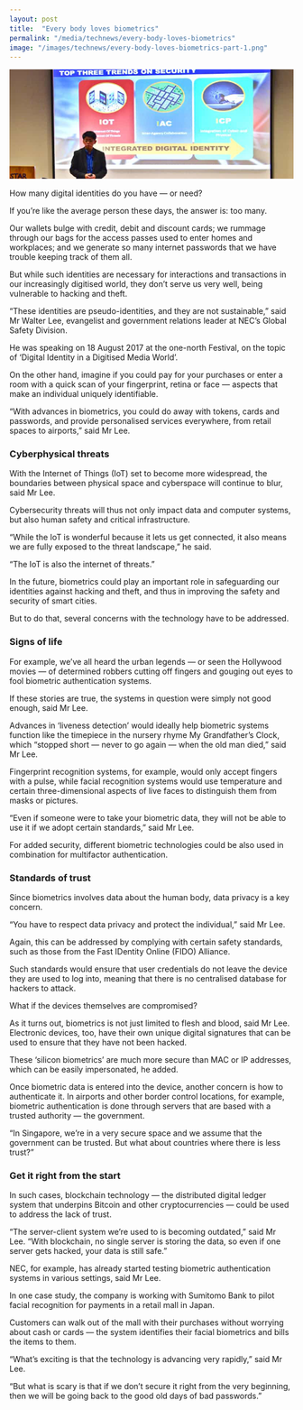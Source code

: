 ```yaml
---
layout: post
title:  "Every body loves biometrics"
permalink: "/media/technews/every-body-loves-biometrics"
image: "/images/technews/every-body-loves-biometrics-part-1.png"
---
```


![Every body loves biometrics](/images/technews/every-body-loves-biometrics-part-1.png)

How many digital identities do you have — or need?

If you’re like the average person these days, the answer is: too many.

Our wallets bulge with credit, debit and discount cards; we rummage through our bags for the access passes used to enter homes and workplaces; and we generate so many internet passwords that we have trouble keeping track of them all.

But while such identities are necessary for interactions and transactions in our increasingly digitised world, they don’t serve us very well, being vulnerable to hacking and theft.

“These identities are pseudo-identities, and they are not sustainable,” said Mr Walter Lee, evangelist and government relations leader at NEC’s Global Safety Division.

He was speaking on 18 August 2017 at the one-north Festival, on the topic of ‘Digital Identity in a Digitised Media World’.

On the other hand, imagine if you could pay for your purchases or enter a room with a quick scan of your fingerprint, retina or face — aspects that make an individual uniquely identifiable.

“With advances in biometrics, you could do away with tokens, cards and passwords, and provide personalised services everywhere, from retail spaces to airports,” said Mr Lee.

### **Cyberphysical threats**
With the Internet of Things (IoT) set to become more widespread, the boundaries between physical space and cyberspace will continue to blur, said Mr Lee.

Cybersecurity threats will thus not only impact data and computer systems, but also human safety and critical infrastructure.

“While the IoT is wonderful because it lets us get connected, it also means we are fully exposed to the threat landscape,” he said.

“The IoT is also the internet of threats.”

In the future, biometrics could play an important role in safeguarding our identities against hacking and theft, and thus in improving the safety and security of smart cities.

But to do that, several concerns with the technology have to be addressed.

### **Signs of life**
For example, we’ve all heard the urban legends — or seen the Hollywood movies — of determined robbers cutting off fingers and gouging out eyes to fool biometric authentication systems.

If these stories are true, the systems in question were simply not good enough, said Mr Lee.

Advances in ‘liveness detection’ would ideally help biometric systems function like the timepiece in the nursery rhyme My Grandfather’s Clock, which “stopped short — never to go again — when the old man died,” said Mr Lee.

Fingerprint recognition systems, for example, would only accept fingers with a pulse, while facial recognition systems would use temperature and certain three-dimensional aspects of live faces to distinguish them from masks or pictures.

“Even if someone were to take your biometric data, they will not be able to use it if we adopt certain standards,” said Mr Lee.

For added security, different biometric technologies could be also used in combination for multifactor authentication.

### **Standards of trust**
Since biometrics involves data about the human body, data privacy is a key concern.

“You have to respect data privacy and protect the individual,” said Mr Lee.

Again, this can be addressed by complying with certain safety standards, such as those from the Fast IDentity Online (FIDO) Alliance.

Such standards would ensure that user credentials do not leave the device they are used to log into, meaning that there is no centralised database for hackers to attack.

What if the devices themselves are compromised?

As it turns out, biometrics is not just limited to flesh and blood, said Mr Lee. Electronic devices, too, have their own unique digital signatures that can be used to ensure that they have not been hacked.

These ‘silicon biometrics’ are much more secure than MAC or IP addresses, which can be easily impersonated, he added.

Once biometric data is entered into the device, another concern is how to authenticate it. In airports and other border control locations, for example, biometric authentication is done through servers that are based with a trusted authority — the government.

“In Singapore, we’re in a very secure space and we assume that the government can be trusted. But what about countries where there is less trust?”

### **Get it right from the start**
In such cases, blockchain technology — the distributed digital ledger system that underpins Bitcoin and other cryptocurrencies — could be used to address the lack of trust.

“The server-client system we’re used to is becoming outdated,” said Mr Lee. “With blockchain, no single server is storing the data, so even if one server gets hacked, your data is still safe.”

NEC, for example, has already started testing biometric authentication systems in various settings, said Mr Lee.

In one case study, the company is working with Sumitomo Bank to pilot facial recognition for payments in a retail mall in Japan.

Customers can walk out of the mall with their purchases without worrying about cash or cards — the system identifies their facial biometrics and bills the items to them.

“What’s exciting is that the technology is advancing very rapidly,” said Mr Lee.

“But what is scary is that if we don’t secure it right from the very beginning, then we will be going back to the good old days of bad passwords.”

